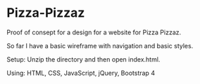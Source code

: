 # Pizza-Pizzaz
Proof of consept for a design for a website for Pizza Pizzaz.

So far I have a basic wireframe with navigation and basic styles.

Setup:
Unzip the directory and then open index.html.


Using: HTML, CSS, JavaScript, jQuery, Bootstrap 4
